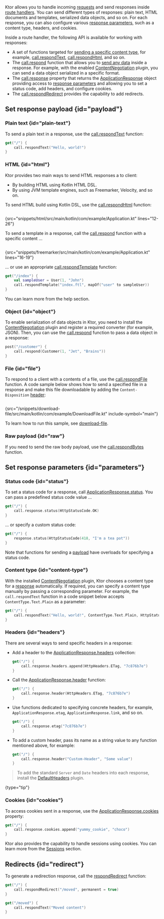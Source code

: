 [//]: # (title: Responses)

Ktor allows you to handle incoming [requests](requests.md) and send responses inside [route handlers](Routing_in_Ktor.md#define_route). You can send different types of responses: plain text, HTML documents and templates, serialized data objects, and so on. For each response, you can also configure various [response parameters](#parameters), such as a content type, headers, and cookies.

Inside a route handler, the following API is available for working with responses:
* A set of functions targeted for [sending a specific content type](#payload), for example, [call.respondText](https://api.ktor.io/ktor-server/ktor-server-core/ktor-server-core/io.ktor.response/respond-text.html), [call.respondHtml](https://api.ktor.io/ktor-features/ktor-html-builder/ktor-html-builder/io.ktor.html/respond-html.html), and so on. 
* The [call.respond](https://api.ktor.io/ktor-server/ktor-server-core/ktor-server-core/io.ktor.response/respond.html) function that allows you to [send any data](#payload) inside a response. For example, with the enabled [ContentNegotiation](serialization.md) plugin, you can send a data object serialized in a specific format.
* The [call.response](https://api.ktor.io/ktor-server/ktor-server-core/ktor-server-core/io.ktor.application/-application-call/response.html) property that returns the [ApplicationResponse](https://api.ktor.io/ktor-server/ktor-server-core/ktor-server-core/io.ktor.response/-application-response/index.html) object providing access to [response parameters](#parameters) and allowing you to set a status code, add headers, and configure cookies.
* The [call.respondRedirect](https://api.ktor.io/ktor-server/ktor-server-core/ktor-server-core/io.ktor.response/respond-redirect.html) provides the capability to add redirects.


## Set response payload {id="payload"}
### Plain text {id="plain-text"}
To send a plain text in a response, use the [call.respondText](https://api.ktor.io/ktor-server/ktor-server-core/ktor-server-core/io.ktor.response/respond-text.html) function:
```kotlin
get("/") {
    call.respondText("Hello, world!")
}
```

### HTML {id="html"}
Ktor provides two main ways to send HTML responses a to client:
* By building HTML using Kotlin HTML DSL.
* By using JVM template engines, such as Freemarker, Velocity, and so on.

To send HTML build using Kotlin DSL, use the [call.respondHtml](https://api.ktor.io/ktor-features/ktor-html-builder/ktor-html-builder/io.ktor.html/respond-html.html) function:
```kotlin
```
{src="snippets/html/src/main/kotlin/com/example/Application.kt" lines="12-26"}

To send a template in a response, call the [call.respond](https://api.ktor.io/ktor-server/ktor-server-core/ktor-server-core/io.ktor.response/respond.html) function with a specific content ...
```kotlin
```
{src="snippets/freemarker/src/main/kotlin/com/example/Application.kt" lines="16-19"}

... or use an appropriate [call.respondTemplate](https://api.ktor.io/ktor-features/ktor-freemarker/ktor-freemarker/io.ktor.freemarker/respond-template.html) function: 
```kotlin
get("/index") {
    val sampleUser = User(1, "John")
    call.respondTemplate("index.ftl", mapOf("user" to sampleUser))
}
```
You can learn more from the [](Working_with_views.md) help section.


### Object {id="object"}
To enable serialization of data objects in Ktor, you need to install the [ContentNegotiation](serialization.md) plugin and register a required converter (for example, JSON). Then, you can use the [call.respond](https://api.ktor.io/ktor-server/ktor-server-core/ktor-server-core/io.ktor.response/respond.html) function to pass a data object in a response:

```kotlin
post("/customer") {
    call.respond(Customer(1, "Jet", "Brains"))
}
```


### File {id="file"}
To respond to a client with a contents of a file, use the [call.respondFile](https://api.ktor.io/ktor-server/ktor-server-core/ktor-server-core/io.ktor.response/respond-file.html) function. A code sample below shows how to send a specified file in a response and make this file downloadable by adding the `Content-Disposition` [header](#headers):
```kotlin
```
{src="/snippets/download-file/src/main/kotlin/com/example/DownloadFile.kt" include-symbol="main"}

To learn how to run this sample, see [download-file](https://github.com/ktorio/ktor-documentation/tree/main/codeSnippets/snippets/download-file).


### Raw payload {id="raw"}
If you need to send the raw body payload, use the [call.respondBytes](https://api.ktor.io/ktor-server/ktor-server-core/ktor-server-core/io.ktor.response/respond-bytes.html) function.


## Set response parameters {id="parameters"}
### Status code {id="status"}
To set a status code for a response, call [ApplicationResponse.status](https://api.ktor.io/ktor-server/ktor-server-core/ktor-server-core/io.ktor.response/-application-response/status.html). You can pass a predefined status code value ...
```kotlin
get("/") {
    call.response.status(HttpStatusCode.OK)
}
```
... or specify a custom status code:
```kotlin
get("/") {
    response.status(HttpStatusCode(418, "I'm a tea pot"))
}
```

Note that functions for sending a [payload](#payload) have overloads for specifying a status code.

### Content type {id="content-type"}
With the installed [ContentNegotiation](serialization.md) plugin, Ktor chooses a content type for a [response](#payload) automatically. If required, you can specify a content type manually by passing a corresponding parameter. For example, the `call.respondText` function in a code snippet below accepts `ContentType.Text.Plain` as a parameter:
```kotlin
get("/") {
    call.respondText("Hello, world!", ContentType.Text.Plain, HttpStatusCode.OK)
}
```

### Headers {id="headers"}
There are several ways to send specific headers in a response:
* Add a header to the [ApplicationResponse.headers](https://api.ktor.io/ktor-server/ktor-server-core/ktor-server-core/io.ktor.response/-application-response/headers.html) collection:
   ```kotlin
   get("/") {
       call.response.headers.append(HttpHeaders.ETag, "7c876b7e")
   }
   ```
  
* Call the [ApplicationResponse.header](https://api.ktor.io/ktor-server/ktor-server-core/ktor-server-core/io.ktor.response/header.html) function:
   ```kotlin
   get("/") {
       call.response.header(HttpHeaders.ETag, "7c876b7e")
   }
   ```
  
* Use functions dedicated to specifying concrete headers, for example, `ApplicationResponse.etag`, `ApplicationResponse.link`, and so on.
   ```kotlin
   get("/") {
       call.response.etag("7c876b7e")
   }
   ```
  
* To add a custom header, pass its name as a string value to any function mentioned above, for example:
   ```kotlin
   get("/") {
       call.response.header("Custom-Header", "Some value")
   }
   ```

> To add the standard `Server` and `Date` headers into each response, install the [DefaultHeaders](default_headers.md) plugin.
>
{type="tip"}

### Cookies {id="cookies"}
To access cookies sent in a response, use the [ApplicationResponse.cookies](https://api.ktor.io/ktor-server/ktor-server-core/ktor-server-core/io.ktor.response/-application-response/cookies.html) property:
```kotlin
get("/") {
    call.response.cookies.append("yummy_cookie", "choco")
}
```
Ktor also provides the capability to handle sessions using cookies. You can learn more from the [Sessions](sessions.md) section.


## Redirects {id="redirect"}
To generate a redirection response, call the [respondRedirect](https://api.ktor.io/ktor-server/ktor-server-core/ktor-server-core/io.ktor.response/respond-redirect.html) function:
```kotlin
get("/") {
    call.respondRedirect("/moved", permanent = true)
}

get("/moved") {
    call.respondText("Moved content")
}
```
